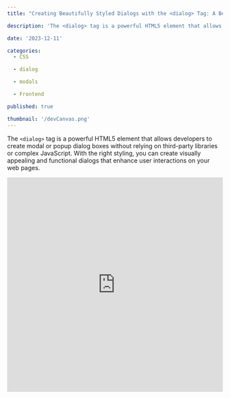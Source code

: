 ```yaml
---
title: "Creating Beautifully Styled Dialogs with the <dialog> Tag: A Beginner's Guide"

description: 'The <dialog> tag is a powerful HTML5 element that allows developers to create modal or popup dialog boxes without relying on third-party libraries or complex JavaScript. With the right styling, you can create visually appealing and functional dialogs that enhance user interactions on your web pages.'

date: '2023-12-11'

categories:
  - CSS

  - dialog

  - modals

  - Frontend

published: true

thumbnail: '/devCanvas.png'
---
```


The `<dialog>` tag is a powerful HTML5 element that allows developers to create modal or popup dialog boxes without relying on third-party libraries or complex JavaScript. With the right styling, you can create visually appealing and functional dialogs that enhance user interactions on your web pages.

<iframe
                title="embed"
                src="https://snippet-bice.vercel.app/play/IQwG4s/embed"
                frameborder="0"
                height="500px"
                width="100%"
                loading="lazy"  
/>

### Understanding the `<dialog>` Tag

The `<dialog>` tag is used to create a dialog box or a modal window. It's a container element that can be easily manipulated using JavaScript to show or hide based on user interactions.

### Basic Usage of `<dialog>`

Let's start with the basic usage of the `<dialog>` tag:

```html
<dialog id="myDialog">
	<h2>Dialog Title</h2>
	<p>This is a sample dialog content.</p>
	<button id="closeDialog">Close</button>
</dialog>

<button id="openDialog">Open Dialog</button>
```

In this example:

- The `<dialog>` element contains the dialog content - a title, some text, and a close button.
- The content is initially hidden.
- The `<button>` with the ID `openDialog` will be used to trigger the display of the dialog.

### Styling the `<dialog>` Tag

Now, let's style the dialog to make it visually appealing.

#### CSS Styling

```css
/* Style the backdrop */
dialog::backdrop {
	background-color: rgba(0, 0, 0, 0.6);
}

/* Style the dialog itself */
dialog {
	width: 300px;
	padding: 20px;
	background-color: #fff;
	border-radius: 8px;
	box-shadow: 0 0 10px rgba(0, 0, 0, 0.3);
}

/* Style the title */
dialog h2 {
	margin-top: 0;
	font-size: 1.5em;
}

/* Style the close button */
#closeDialog {
	padding: 8px 16px;
	background-color: #333;
	color: #fff;
	border: none;
	border-radius: 4px;
	cursor: pointer;
}
```

#### JavaScript Interaction

To interact with the `<dialog>` tag using JavaScript:

```js
const openDialogButton = document.getElementById('openDialog');
const closeDialogButton = document.getElementById('closeDialog');
const dialog = document.getElementById('myDialog');

openDialogButton.addEventListener('click', () => {
	dialog.showModal();
});

closeDialogButton.addEventListener('click', () => {
	dialog.close();
});
```

### Explanation of Styles and JavaScript

- **Backdrop Style:** `dialog::backdrop` allows styling of the backdrop that appears behind the dialog. Here, it's semi-transparent.
- **Dialog Style:** Various CSS properties like width, padding, background color, border-radius, and box-shadow are applied to the dialog itself to make it visually appealing.
- **Title and Close Button:** The title (`<h2>`) and close button are styled for better readability and interaction.
- **JavaScript Interaction:** JavaScript is used to open and close the dialog when the respective buttons are clicked.

### Conclusion

The `<dialog>` tag, when styled appropriately, can create visually stunning and functional dialog boxes for your web projects. This basic example demonstrates the potential of `<dialog>` in creating user-friendly modal windows without the need for external libraries. Feel free to customize the styles further and explore additional JavaScript functionalities to suit your project's needs.

Remember, browser support for `<dialog>` may vary, so always check compatibility for your target audience. Happy coding!
